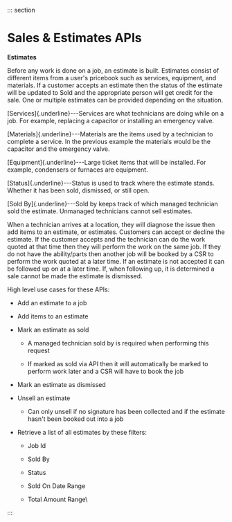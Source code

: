 <div>

::: section
<div>

<div>

</div>

<div>

<div>

# Sales & Estimates APIs

**Estimates**

Before any work is done on a job, an estimate is built. Estimates
consist of different items from a user's pricebook such as services,
equipment, and materials. If a customer accepts an estimate then the
status of the estimate will be updated to Sold and the appropriate
person will get credit for the sale. One or multiple estimates can be
provided depending on the situation.

[Services]{.underline}---Services are what technicians are doing while
on a job. For example, replacing a capacitor or installing an emergency
valve.

[Materials]{.underline}---Materials are the items used by a technician
to complete a service. In the previous example the materials would be
the capacitor and the emergency valve.

[Equipment]{.underline}---Large ticket items that will be installed. For
example, condensers or furnaces are equipment.  

[Status]{.underline}---Status is used to track where the estimate
stands. Whether it has been sold, dismissed, or still open.

[Sold By]{.underline}---Sold by keeps track of which managed technician
sold the estimate. Unmanaged technicians cannot sell estimates.

When a technician arrives at a location, they will diagnose the issue
then add items to an estimate, or estimates. Customers can accept or
decline the estimate. If the customer accepts and the technician can do
the work quoted at that time then they will perform the work on the same
job. If they do not have the ability/parts then another job will be
booked by a CSR to perform the work quoted at a later time. If an
estimate is not accepted it can be followed up on at a later time. If,
when following up, it is determined a sale cannot be made the estimate
is dismissed. 

High level use cases for these APIs:

-   Add an estimate to a job

-   Add items to an estimate

-   Mark an estimate as sold

    -   A managed technician sold by is required when performing this
        request

    -   If marked as sold via API then it will automatically be marked
        to perform work later and a CSR will have to book the job

-   Mark an estimate as dismissed

-   Unsell an estimate

    -   Can only unsell if no signature has been collected and if the
        estimate hasn't been booked out into a job

-   Retrieve a list of all estimates by these filters:

    -   Job Id

    -   Sold By

    -   Status

    -   Sold On Date Range

    -   Total Amount Range\

</div>

</div>

</div>
:::

</div>
